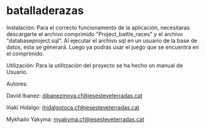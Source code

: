 # batalladerazas
Instalación:
Para el correcto funcionamento de la aplicación, necesitaras descargarte el archivo comprimido "Project_battle_races"
y el archivo "databaseproject.sql". Al ejecutar el archivo sql en un usuario de la base de datos, esta se generará.
Luego ya podrás usar el juego que se encuentra en el comprimido.

Utilización:
Para la utilitzación del proyecto se ha hecho un manual de Usuario.


Autores:

David Ibanez: dibanezmoya.cf@iesesteveterradas.cat

Iñaki Hidalgo: ihidalgotoca.cf@iesesteveterradas.cat

Mykhailo Yakyma: myakyma.cf@iesesteveterradas.cat
